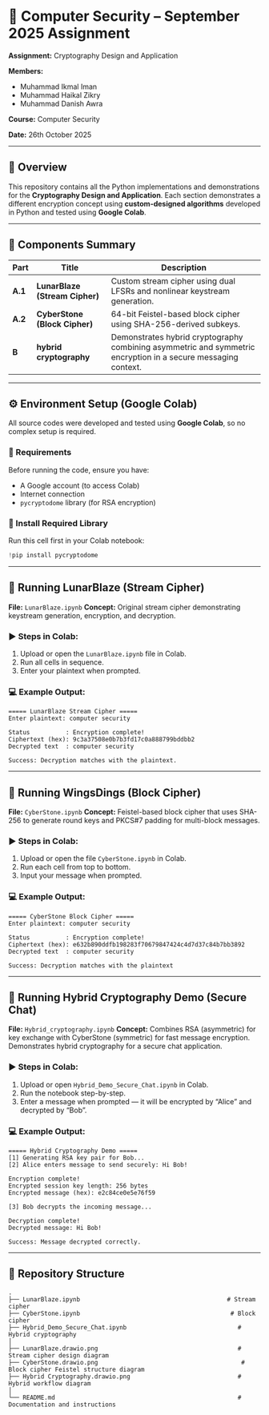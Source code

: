 # 🧠 Computer Security – September 2025 Assignment

**Assignment:** Cryptography Design and Application 

**Members:** 
* Muhammad Ikmal Iman 
* Muhammad Haikal Zikry
* Muhammad Danish Awra

**Course:** Computer Security

**Date:** 26th October 2025

---

## 📘 Overview

This repository contains all the Python implementations and demonstrations for the **Cryptography Design and Application**.
Each section demonstrates a different encryption concept using **custom-designed algorithms** developed in Python and tested using **Google Colab**.

---

## 🧩 Components Summary

| Part    | Title                                        | Description                                                                                                   |
| ------- | -------------------------------------------- | ------------------------------------------------------------------------------------------------------------- |
| **A.1** |  **LunarBlaze (Stream Cipher)**            | Custom stream cipher using dual LFSRs and nonlinear keystream generation.                                     |
| **A.2** |  **CyberStone (Block Cipher)**             | 64-bit Feistel-based block cipher using SHA-256-derived subkeys.                                              |
| **B**   |  **hybrid cryptography**                   | Demonstrates hybrid cryptography combining asymmetric and symmetric encryption in a secure messaging context. |

---

## ⚙️ Environment Setup (Google Colab)

All source codes were developed and tested using **Google Colab**, so no complex setup is required.

### 🧾 Requirements

Before running the code, ensure you have:

* A Google account (to access Colab)
* Internet connection
* `pycryptodome` library (for RSA encryption)

### 🔧 Install Required Library

Run this cell first in your Colab notebook:

```python
!pip install pycryptodome
```

---

## 🥭 Running LunarBlaze (Stream Cipher)

**File:** `LunarBlaze.ipynb`
**Concept:** Original stream cipher demonstrating keystream generation, encryption, and decryption.

### ▶️ Steps in Colab:

1. Upload or open the `LunarBlaze.ipynb` file in Colab.
2. Run all cells in sequence.
3. Enter your plaintext when prompted.

### 💻 Example Output:

```
===== LunarBlaze Stream Cipher =====
Enter plaintext: computer security

Status          : Encryption complete!
Ciphertext (hex): 9c3a37508e0b7b3fd17c0a888799bddbb2
Decrypted text  : computer security

Success: Decryption matches with the plaintext.
```

---

## 🦅 Running WingsDings (Block Cipher)

**File:** `CyberStone.ipynb`
**Concept:** Feistel-based block cipher that uses SHA-256 to generate round keys and PKCS#7 padding for multi-block messages.

### ▶️ Steps in Colab:

1. Upload or open the file `CyberStone.ipynb` in Colab.
2. Run each cell from top to bottom.
3. Input your message when prompted.

### 💻 Example Output:

```
===== CyberStone Block Cipher =====
Enter plaintext: computer security

Status          : Encryption complete!
Ciphertext (hex): e632b890ddfb198283f70679847424c4d7d37c84b7bb3892
Decrypted text  : computer security

Success: Decryption matches with the plaintext
```

---

## 🔐 Running Hybrid Cryptography Demo (Secure Chat)

**File:** `Hybrid_cryptography.ipynb`
**Concept:** Combines RSA (asymmetric) for key exchange with CyberStone (symmetric) for fast message encryption. Demonstrates hybrid cryptography for a secure chat application.

### ▶️ Steps in Colab:

1. Upload or open `Hybrid_Demo_Secure_Chat.ipynb` in Colab.
2. Run the notebook step-by-step.
3. Enter a message when prompted — it will be encrypted by “Alice” and decrypted by “Bob”.

### 💻 Example Output:

```
===== Hybrid Cryptography Demo =====
[1] Generating RSA key pair for Bob...
[2] Alice enters message to send securely: Hi Bob!

Encryption complete!
Encrypted session key length: 256 bytes
Encrypted message (hex): e2c84ce0e5e76f59

[3] Bob decrypts the incoming message...

Decryption complete!
Decrypted message: Hi Bob!

Success: Message decrypted correctly.
```

---

## 📂 Repository Structure

```
.
├── LunarBlaze.ipynb                                         # Stream cipher 
├── CyberStone.ipynb                                          # Block cipher
├── Hybrid_Demo_Secure_Chat.ipynb                               # Hybrid cryptography 
│
├── LunarBlaze.drawio.png                                       # Stream cipher design diagram
├── CyberStone.drawio.png                                        # Block cipher Feistel structure diagram
├── Hybrid Cryptography.drawio.png                              # Hybrid workflow diagram
│
└── README.md                                                   # Documentation and instructions

```

